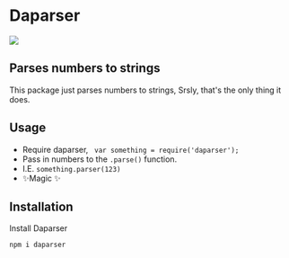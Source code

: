 # Daparser

<img src='https://img.shields.io/npm/l/daparser'> 

## Parses numbers to strings

This package just parses numbers to strings,
Srsly, that's the only thing it does.


## Usage

- Require daparser, ` var something = require('daparser');`
- Pass in numbers to the `.parse()` function.
- I.E. `something.parser(123)`
- ✨Magic ✨

## Installation

Install Daparser

```javascript
npm i daparser
```

